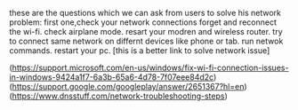 these are the questions which we can ask from users to solve his network problem:
first one,check your network connections
forget and reconnect the wi-fi.
check airplane mode.
resart your modren and wireless router.
try to connect same network on differnt devices like phone or tab.
run netwok commands.
restart your pc.
[this is a better link to solve network issue]

(https://support.microsoft.com/en-us/windows/fix-wi-fi-connection-issues-in-windows-9424a1f7-6a3b-65a6-4d78-7f07eee84d2c)
(https://support.google.com/googleplay/answer/2651367?hl=en)
(https://www.dnsstuff.com/network-troubleshooting-steps)
